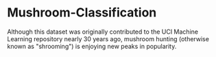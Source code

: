 # Mushroom-Classification
Although this dataset was originally contributed to the UCI Machine Learning repository nearly 30 years ago, mushroom hunting (otherwise known as "shrooming") is enjoying new peaks in popularity.
